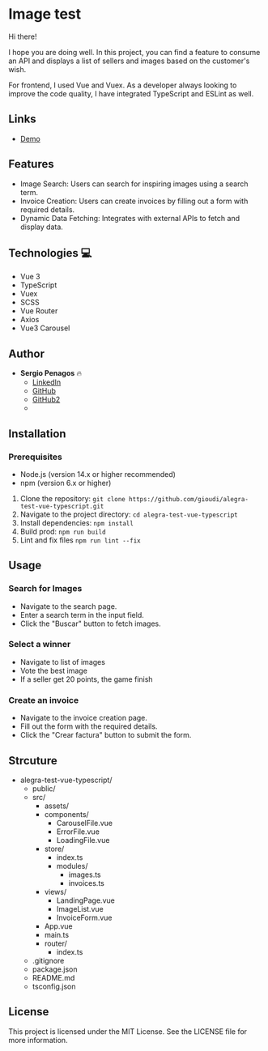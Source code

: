 # Image test

Hi there!

I hope you are doing well. In this project, you can find a feature to consume an API and displays a list of sellers and images based on the customer's wish.

For frontend, I used Vue and Vuex. As a developer always looking to improve the code quality, I have integrated TypeScript and ESLint as well.

## Links
- [Demo](https://imagenes-mundo.netlify.app/)


## Features
- Image Search: Users can search for inspiring images using a search term.
- Invoice Creation: Users can create invoices by filling out a form with required details.
- Dynamic Data Fetching: Integrates with external APIs to fetch and display data.

## Technologies 💻


- Vue 3
- TypeScript
- Vuex
- SCSS
- Vue Router
- Axios
- Vue3 Carousel

## Author

- **Sergio Penagos** 🔥
  - [LinkedIn](https://www.linkedin.com/in/analyst-sergio-penagos)
  - [GitHub](https://github.com/gioudi)
  - [GitHub2](https://github.com/SergioVass)
  - 

## Installation

### Prerequisites
- Node.js (version 14.x or higher recommended)
- npm (version 6.x or higher)

1. Clone the repository: `git clone https://github.com/gioudi/alegra-test-vue-typescript.git`
2. Navigate to the project directory: `cd alegra-test-vue-typescript`
3. Install dependencies:
    `npm install`
4. Build prod:
    `npm run build`
5. Lint and fix files
    `npm run lint --fix`

## Usage

### Search for Images

- Navigate to the search page.
- Enter a search term in the input field.
- Click the "Buscar" button to fetch images.

### Select a winner
- Navigate to list of images
- Vote the best image
- If a seller get 20 points, the game finish

### Create an invoice
- Navigate to the invoice creation page.
- Fill out the form with the required details.
- Click the "Crear factura" button to submit the form.

## Strcuture

- alegra-test-vue-typescript/
  - public/
  - src/
    - assets/
    - components/
      - CarouselFile.vue
      - ErrorFile.vue
      - LoadingFile.vue
    - store/
      - index.ts
      - modules/
        - images.ts
        - invoices.ts
    - views/
      - LandingPage.vue
      - ImageList.vue
      - InvoiceForm.vue
    - App.vue
    - main.ts
    - router/
      - index.ts
  - .gitignore
  - package.json
  - README.md
  - tsconfig.json


## License
This project is licensed under the MIT License. See the LICENSE file for more information.


